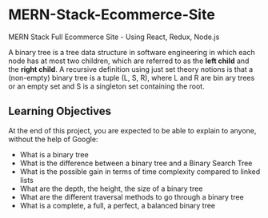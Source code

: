 # MERN-Stack-Ecommerce-Site
MERN Stack Full Ecommerce Site - Using  React, Redux, Node.js

A binary tree is a tree data structure in software engineering in which each node has at most two children, which are referred to     as the **left child** and the **right child**.
A recursive definition using just set theory notions is that a (non-empty) binary tree is a tuple (L, S, R), where L and R are bin    ary trees or an empty set and S is a singleton set containing the root.

## Learning Objectives

At the end of this project, you are expected to be able to explain to anyone, without the help of Google:

- What is a binary tree
- What is the difference between a binary tree and a Binary Search Tree
- What is the possible gain in terms of time complexity compared to linked lists
- What are the depth, the height, the size of a binary tree
- What are the different traversal methods to go through a binary tree
- What is a complete, a full, a perfect, a balanced binary tree
